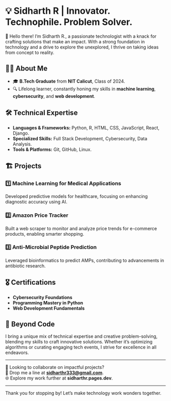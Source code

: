 # 💡 Sidharth R | Innovator. Technophile. Problem Solver.

👋 Hello there! I’m Sidharth R., a passionate technologist with a knack for crafting solutions that make an impact. With a strong foundation in technology and a drive to explore the unexplored, I thrive on taking ideas from concept to reality.

## 🧑‍🎓 About Me
- 🎓 **B.Tech Graduate** from **NIT Calicut**, Class of 2024.  
- 🔍 Lifelong learner, constantly honing my skills in **machine learning**, **cybersecurity**, and **web development**.

## 🛠️ Technical Expertise
- **Languages & Frameworks:** Python, R, HTML, CSS, JavaScript, React, Django.  
- **Specialized Skills:** Full Stack Development, Cybersecurity, Data Analysis.  
- **Tools & Platforms:** Git, GitHub, Linux.

## 🏗️ Projects
### 1️⃣ **Machine Learning for Medical Applications**  
Developed predictive models for healthcare, focusing on enhancing diagnostic accuracy using AI.  

### 2️⃣ **Amazon Price Tracker**  
Built a web scraper to monitor and analyze price trends for e-commerce products, enabling smarter shopping.  

### 3️⃣ **Anti-Microbial Peptide Prediction**  
Leveraged bioinformatics to predict AMPs, contributing to advancements in antibiotic research.

## 🎖️ Certifications
- **Cybersecurity Foundations**  
- **Programming Mastery in Python**
- **Web Development Fundamentals**  

## 🚀 Beyond Code
I bring a unique mix of technical expertise and creative problem-solving, blending my skills to craft innovative solutions. Whether it’s optimizing algorithms or curating engaging tech events, I strive for excellence in all endeavors.

---

💼 Looking to collaborate on impactful projects?  
📧 Drop me a line at **sidharthr333@gmail.com**.  
🌐 Explore my work further at **sidharthr.pages.dev**.

---

Thank you for stopping by! Let’s make technology work wonders together.

